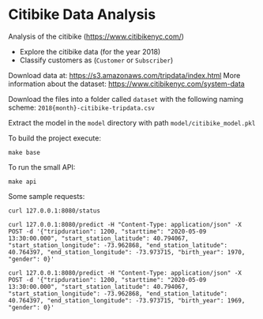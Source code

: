 # Citibike Data Analysis

Analysis of the citibike (https://www.citibikenyc.com/)

* Explore the citibike data (for the year 2018)
* Classify customers as (`Customer` or `Subscriber`)


Download data at: https://s3.amazonaws.com/tripdata/index.html
More information about the dataset: https://www.citibikenyc.com/system-data

Download the files into a folder called `dataset` with the following naming scheme: `2018{month}-citibike-tripdata.csv`

Extract the model in the `model` directory with path `model/citibike_model.pkl`

To build the project execute:
```console
make base
```

To run the small API:
```console
make api
```

Some sample requests:
```console
curl 127.0.0.1:8080/status

curl 127.0.0.1:8080/predict -H "Content-Type: application/json" -X POST -d '{"tripduration": 1200, "starttime": "2020-05-09 13:30:00.000", "start_station_latitude": 40.794067, "start_station_longitude": -73.962868, "end_station_latitude": 40.764397, "end_station_longitude": -73.973715, "birth_year": 1970, "gender": 0}'

curl 127.0.0.1:8080/predict -H "Content-Type: application/json" -X POST -d '{"tripduration": 1200, "starttime": "2020-05-09 13:30:00.000", "start_station_latitude": 40.794067, "start_station_longitude": -73.962868, "end_station_latitude": 40.764397, "end_station_longitude": -73.973715, "birth_year": 1969, "gender": 0}'
```